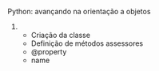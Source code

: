 Python: avançando na orientação a objetos

1.  <ul>
    <li>Criação da classe</li>
    <li>Definição de métodos assessores</li>
    <li>@property</li>
    <li>name</li>
    </ul>